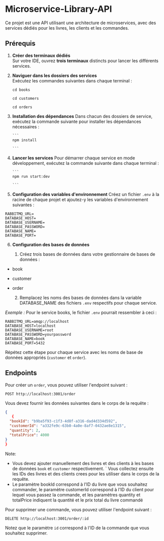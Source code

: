 # Microservice-Library-API

Ce projet est une API utilisant une architecture de microservices, avec des services dédiés pour les livres, les clients et les commandes.

## Prérequis

1.  **Créer des terminaux dédiés**  
    Sur votre IDE, ouvrez **trois terminaux** distincts pour lancer les différents services.

2.  **Naviguer dans les dossiers des services**  
    Exécutez les commandes suivantes dans chaque terminal :

    ```
    cd books

    ```

    ```
    cd customers

    ```

    ```
    cd orders

    ```

3.  **Installation des dépendances**
    Dans chacun des dossiers de service, exécutez la commande suivante pour installer les dépendances nécessaires :

        ```
        npm install

        ```

4.  **Lancer les services**
    Pour démarrer chaque service en mode développement, exécutez la commande suivante dans chaque terminal :

        ```
        npm run start:dev

        ```

5.  **Configuration des variables d'environnement**
    Créez un fichier `.env` à la racine de chaque projet et ajoutez-y les variables d'environnement suivantes :

```
RABBITMQ_URL=
DATABASE_HOST=
DATABASE_USERNAME=
DATABASE_PASSWORD=
DATABASE_NAME=
DATABASE_PORT=
```

6. **Configuration des bases de données**

   1. Créez trois bases de données dans votre gestionnaire de bases de données :

- book
- customer
- order

  2. Remplacez les noms des bases de données dans la variable DATABASE_NAME des fichiers `.env` respectifs pour chaque service.

_Exemple :_
Pour le service books, le fichier `.env` pourrait ressembler à ceci :

```
RABBITMQ_URL=amqp://localhost
DATABASE_HOST=localhost
DATABASE_USERNAME=root
DATABASE_PASSWORD=yourpassword
DATABASE_NAME=book
DATABASE_PORT=5432
```

Répétez cette étape pour chaque service avec les noms de base de données appropriés (`customer` et `order`).

## Endpoints

Pour créer un `order`, vous pouvez utiliser l'endpoint suivant :

```
POST http://localhost:3001/order

```

Vous devez fournir les données suivantes dans le corps de la requête :

```json
{
   {
  "bookId": "b9ba5f93-c1f3-4d8f-a316-dad4d334d592",
  "customerId": "a332fe9c-63b0-4a0e-8af7-0432ae8e1315",
  "quantity": 2,
  "totalPrice": 4000
}
}
```

Note:

- Vous devez ajouter manuellement des livres et des clients à les bases de données `book` et `customer` respectivement.
  ` Vous collectez ensuite les IDs des livres et des clients crees pour les utiliser dans le corps de la requête.
- Le paramètre bookId correspond à l'ID du livre que vous souhaitez commander, le paramètre customerId correspond à l'ID du client pour lequel vous passez la commande, et les paramètres quantity et totalPrice indiquent la quantité et le prix total du livre commandé

Pour supprimer une commande, vous pouvez utiliser l'endpoint suivant :

```
DELETE http://localhost:3001/order/:id

```

Notez que le paramètre `id` correspond à l'ID de la commande que vous souhaitez supprimer.
